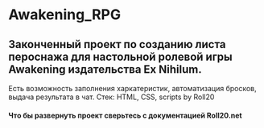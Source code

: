 # Awakening_RPG

## Законченный проект по созданию листа пероснажа для настольной ролевой игры Awakening издательства Ex Nihilum.
Есть возможность заполнения харкатеристик, автоматизация бросков, выдача результата в чат.
Стек: HTML, CSS, scripts by Roll20
#### Что бы развернуть проект сверьтесь с документацией Roll20.net
